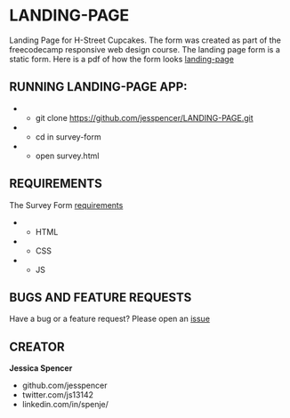 # LANDING-PAGE
Landing Page for H-Street Cupcakes. The form was created as part of the freecodecamp responsive web design course.
The landing page form is a static form. Here is a pdf of how the form looks [landing-page]()

## RUNNING LANDING-PAGE APP:
* - git clone https://github.com/jesspencer/LANDING-PAGE.git
* - cd in survey-form
* - open survey.html

## REQUIREMENTS
The Survey Form [requirements](https://learn.freecodecamp.org/responsive-web-design/responsive-web-design-projects/build-a-product-landing-page)

* - HTML
* - CSS
* - JS

## BUGS AND FEATURE REQUESTS
Have a bug or a feature request? Please open an [issue](https://github.com/jesspencer/LANDING-PAGE/pulls)

## CREATOR
**Jessica Spencer**
- github.com/jesspencer
- twitter.com/js13142
- linkedin.com/in/spenje/
